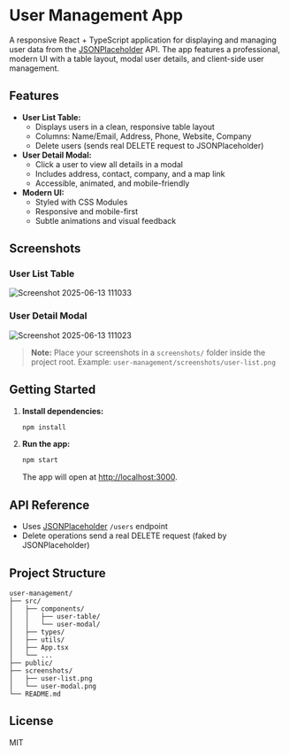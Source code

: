 # User Management App

A responsive React + TypeScript application for displaying and managing user data from the [JSONPlaceholder](https://jsonplaceholder.typicode.com/) API. The app features a professional, modern UI with a table layout, modal user details, and client-side user management.

## Features
- **User List Table:**
  - Displays users in a clean, responsive table layout
  - Columns: Name/Email, Address, Phone, Website, Company
  - Delete users (sends real DELETE request to JSONPlaceholder)
- **User Detail Modal:**
  - Click a user to view all details in a modal
  - Includes address, contact, company, and a map link
  - Accessible, animated, and mobile-friendly
- **Modern UI:**
  - Styled with CSS Modules
  - Responsive and mobile-first
  - Subtle animations and visual feedback

## Screenshots

### User List Table
![Screenshot 2025-06-13 111033](https://github.com/user-attachments/assets/8d7b7d0d-b6c0-4406-8c2d-fa6f4de65b79)


### User Detail Modal
![Screenshot 2025-06-13 111023](https://github.com/user-attachments/assets/2643febd-acb3-443c-96eb-b60ac216f3b9)


> **Note:** Place your screenshots in a `screenshots/` folder inside the project root. Example: `user-management/screenshots/user-list.png`

## Getting Started

1. **Install dependencies:**
   ```sh
   npm install
   ```
2. **Run the app:**
   ```sh
   npm start
   ```
   The app will open at [http://localhost:3000](http://localhost:3000).

## API Reference
- Uses [JSONPlaceholder](https://jsonplaceholder.typicode.com/guide/) `/users` endpoint
- Delete operations send a real DELETE request (faked by JSONPlaceholder)

## Project Structure
```
user-management/
├── src/
│   ├── components/
│   │   ├── user-table/
│   │   └── user-modal/
│   ├── types/
│   ├── utils/
│   ├── App.tsx
│   └── ...
├── public/
├── screenshots/
│   ├── user-list.png
│   └── user-modal.png
└── README.md
```

## License
MIT
